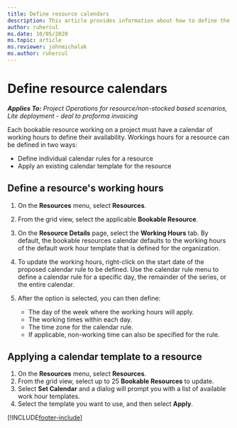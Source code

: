 ```yaml
---
title: Define resource calendars
description: This article provides information about how to define the working hour calendars for resources in Project Operations.
author: ruhercul
ms.date: 10/05/2020
ms.topic: article
ms.reviewer: johnmichalak
ms.author: ruhercul
---
```


# Define resource calendars

_**Applies To:** Project Operations for resource/non-stocked based scenarios, Lite deployment - deal to proforma invoicing_

Each bookable resource working on a project must have a calendar of working hours to define their availability. Workings hours for a resource can be defined in two ways: 

   - Define individual calendar rules for a resource
   - Apply an existing calendar template for the resource

## Define a resource's working hours

1. On the **Resources** menu, select **Resources**.
2. From the grid view, select the applicable **Bookable Resource**.
3. On the **Resource Details** page, select the **Working Hours** tab. By default, the bookable resources calendar defaults to the working hours of the default work hour template that is defined for the organization.
4. To update the working hours, right-click on the start date of the proposed calendar rule to be defined. Use the calendar rule menu to define a calendar rule for a specific day, the remainder of the series, or the entire calendar.
5. After the option is selected, you can then define:

    - The day of the week where the working hours will apply.
    - The working times within each day.
    - The time zone for the calendar rule.
    - If applicable, non-working time can also be specified for the rule.

## Applying a calendar template to a resource

1. On the **Resources** menu, select **Resources**.
2. From the grid view, select up to 25 **Bookable Resources** to update.
3. Select **Set Calendar** and a dialog will prompt you with a list of available work hour templates.
4. Select the template you want to use, and then select **Apply**.


[!INCLUDE[footer-include](../includes/footer-banner.md)]